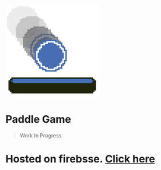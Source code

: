 ![Paddle Game Logo](PaddleGameLogo.png)
# Paddle Game

> Work In Progress

# Hosted on firebsse. [Click here](http://www.paddlegame-b7d2b.web.app)
